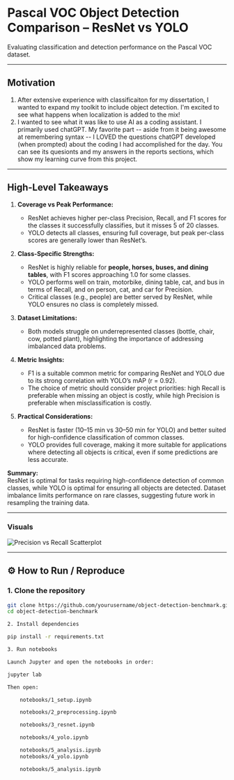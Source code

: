 # Pascal VOC Object Detection Comparison – ResNet vs YOLO  
Evaluating classification and detection performance on the Pascal VOC dataset.  

---

## Motivation

1. After extensive experience with classificaiton for my dissertation, I wanted to expand my toolkit to include object detection. I'm excited to see what happens when localization is added to the mix!
2. I wanted to see what it was like to use AI as a coding assistant. I primarily used chatGPT. My favorite part -- aside from it being awesome at remembering syntax -- I LOVED the questions chatGPT developed (when prompted) about the coding I had accomplished for the day. You can see its quesionts and my answers in the reports sections, which show my learning curve from this project.
---

## High-Level Takeaways

1. **Coverage vs Peak Performance:**  
   - ResNet achieves higher per-class Precision, Recall, and F1 scores for the classes it successfully classifies, but it misses 5 of 20 classes.  
   - YOLO detects all classes, ensuring full coverage, but peak per-class scores are generally lower than ResNet’s.

2. **Class-Specific Strengths:**  
   - ResNet is highly reliable for **people, horses, buses, and dining tables**, with F1 scores approaching 1.0 for some classes.  
   - YOLO performs well on train, motorbike, dining table, cat, and bus in terms of Recall, and on person, cat, and car for Precision.  
   - Critical classes (e.g., people) are better served by ResNet, while YOLO ensures no class is completely missed.

3. **Dataset Limitations:**  
   - Both models struggle on underrepresented classes (bottle, chair, cow, potted plant), highlighting the importance of addressing imbalanced data problems.

4. **Metric Insights:**  
   - F1 is a suitable common metric for comparing ResNet and YOLO due to its strong correlation with YOLO’s mAP (r = 0.92).  
   - The choice of metric should consider project priorities: high Recall is preferable when missing an object is costly, while high Precision is preferable when misclassification is costly.

5. **Practical Considerations:**  
   - ResNet is faster (10–15 min vs 30–50 min for YOLO) and better suited for high-confidence classification of common classes.  
   - YOLO provides full coverage, making it more suitable for applications where detecting all objects is critical, even if some predictions are less accurate.

**Summary:**  
ResNet is optimal for tasks requiring high-confidence detection of common classes, while YOLO is optimal for ensuring all objects are detected. Dataset imbalance limits performance on rare classes, suggesting future work in resampling the training data.

---
### **Visuals**  
![Precision vs Recall Scatterplot](ResNet_classification_results/plots/precision_recall_scatter.png)
 

---

## ⚙️ How to Run / Reproduce  

### 1. Clone the repository  
```bash
git clone https://github.com/yourusername/object-detection-benchmark.git
cd object-detection-benchmark

2. Install dependencies

pip install -r requirements.txt

3. Run notebooks

Launch Jupyter and open the notebooks in order:

jupyter lab

Then open:

    notebooks/1_setup.ipynb

    notebooks/2_preprocessing.ipynb

    notebooks/3_resnet.ipynb

    notebooks/4_yolo.ipynb

    notebooks/5_analysis.ipynb
    notebooks/4_yolo.ipynb

    notebooks/5_analysis.ipynb
